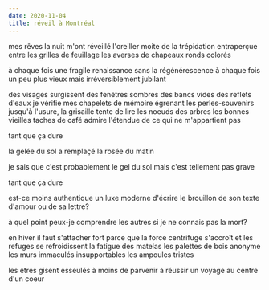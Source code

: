 ```yaml
---
date: 2020-11-04
title: réveil à Montréal
---
```


mes rêves la nuit m'ont réveillé
l'oreiller moite
de la trépidation entraperçue
entre les grilles de feuillage
les averses de chapeaux ronds colorés

à chaque fois une fragile renaissance
sans la régénérescence
à chaque fois un peu plus vieux
mais irréversiblement jubilant


des visages surgissent des fenêtres sombres
des bancs vides
des reflets d'eaux
je vérifie mes chapelets de mémoire
égrenant les perles-souvenirs
jusqu'à l'usure, la grisaille
tente de lire les noeuds des arbres
les bonnes vieilles taches de café
admire l'étendue
de ce qui ne m'appartient pas


tant que ça dure


la gelée du sol
a remplaçé la rosée du matin


je sais que c'est probablement
le gel du sol
mais c'est tellement pas grave


tant que ça dure


est-ce moins authentique
un luxe moderne
d'écrire le brouillon
de son texte d'amour
ou de sa lettre?


à quel point
peux-je comprendre les autres
si je ne connais pas la mort?


en hiver
il faut s'attacher fort
parce que la force centrifuge
s'accroît
et les refuges
se refroidissent
la fatigue des matelas
les palettes de bois anonyme
les murs immaculés insupportables
les ampoules tristes



les êtres gisent esseulés
à moins de parvenir
à réussir un voyage
au centre d'un coeur